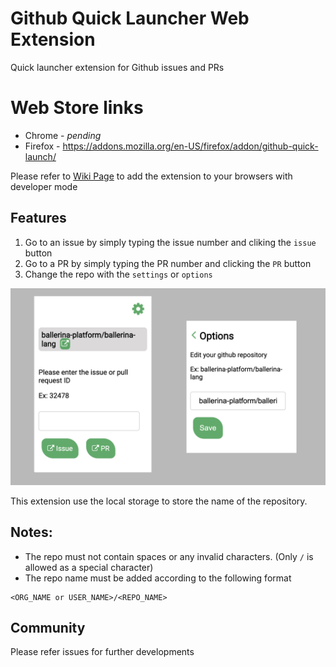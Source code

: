 # Github Quick Launcher Web Extension

Quick launcher extension for Github issues and PRs

# Web Store links
* Chrome - _pending_
* Firefox - https://addons.mozilla.org/en-US/firefox/addon/github-quick-launch/

Please refer to [Wiki Page](https://github.com/dulajdilshan/github-quick-launcher-extension/wiki) to add the extension to your browsers with developer mode

## Features
1. Go to an issue by simply typing the issue number and cliking the `issue` button
2. Go to a PR by simply typing the PR number and clicking the `PR` button
3. Change the repo with the `settings` or `options`

![Alt text](/screenshots/screenshots.jpeg?raw=true "GQL Screenshot")

This extension use the local storage to store the name of the repository.

## Notes:
* The repo must not contain spaces or any invalid characters. (Only `/` is allowed as a special character)
* The repo name must be added according to the following format
```
<ORG_NAME or USER_NAME>/<REPO_NAME>
```

## Community
Please refer issues for further developments

